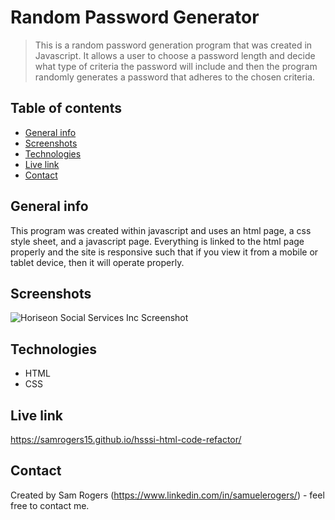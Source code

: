 # Random Password Generator
> This is a random password generation program that was created in Javascript. It allows a user to choose a password length and decide what type of criteria the password will include and then the program randomly generates a password that adheres to the chosen criteria.

## Table of contents
* [General info](#general-info)
* [Screenshots](#screenshots)
* [Technologies](#technologies)
* [Live link](#live-link)
* [Contact](#contact)

## General info
This program was created within javascript and uses an html page, a css style sheet, and a javascript page. Everything is linked to the html page properly and the site is responsive such that if you view it from a mobile or tablet device, then it will operate properly.

## Screenshots
![Horiseon Social Services Inc Screenshot](./assets/images/hsssi-screenshot.png)

## Technologies
* HTML
* CSS

## Live link
https://samrogers15.github.io/hsssi-html-code-refactor/

## Contact
Created by Sam Rogers (https://www.linkedin.com/in/samuelerogers/) - feel free to contact me.